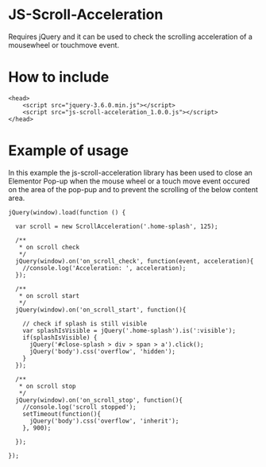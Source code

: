 # JS-Scroll-Acceleration    
Requires jQuery and it can be used to check the scrolling acceleration of a mousewheel or touchmove event.

# How to include
```
<head>
    <script src="jquery-3.6.0.min.js"></script>
    <script src="js-scroll-acceleration_1.0.0.js"></script>
</head>
```

# Example of usage
In this example the js-scroll-acceleration library has been used to close an Elementor Pop-up when the mouse wheel or a touch move event occured on the area of the pop-pup and to prevent the scrolling of the below content area.
```
jQuery(window).load(function () {

  var scroll = new ScrollAcceleration('.home-splash', 125);

  /**
   * on scroll check
   */
  jQuery(window).on('on_scroll_check', function(event, acceleration){
    //console.log('Acceleration: ', acceleration);
  });

  /**
   * on scroll start
   */
  jQuery(window).on('on_scroll_start', function(){   

    // check if splash is still visible
    var splashIsVisible = jQuery('.home-splash').is(':visible');
    if(splashIsVisible) {           
      jQuery('#close-splash > div > span > a').click(); 
      jQuery('body').css('overflow', 'hidden');
    }
  });

  /**
   * on scroll stop
   */
  jQuery(window).on('on_scroll_stop', function(){
    //console.log('scroll stopped');
    setTimeout(function(){
      jQuery('body').css('overflow', 'inherit');
    }, 900);

  });  

});
```